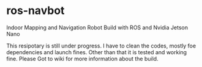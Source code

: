 # ros-navbot
Indoor Mapping and Navigation Robot Build with ROS and Nvidia Jetson Nano

This resipotary is still under progress. I have to clean the codes, mostly foe dependencies and launch fines. Other than that it is tested and working fine. Please Got to wiki for more information about the build.
